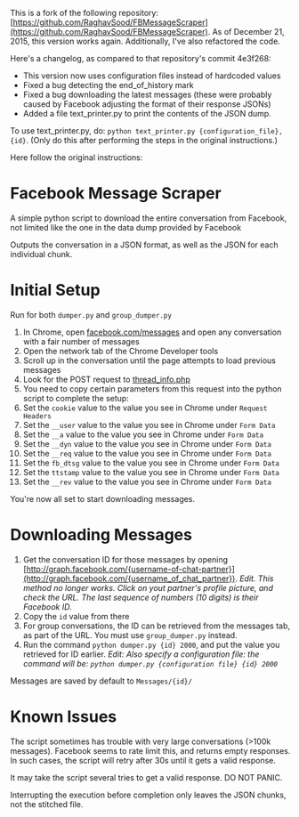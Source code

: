 This is  a fork of the following repository: [https://github.com/RaghavSood/FBMessageScraper](https://github.com/RaghavSood/FBMessageScraper). As of December 21, 2015, this version works again. Additionally, I've also refactored the code.

Here's a changelog, as compared to that repository's commit 4e3f268:
* This version now uses configuration files instead of hardcoded values
* Fixed a bug detecting the end_of_history mark
* Fixed a bug downloading the latest messages (these were probably caused by Facebook adjusting the format of their response JSONs)
* Added a file text_printer.py to print the contents of the JSON dump.

To use text_printer.py, do: `python text_printer.py {configuration_file}, {id}`. (Only do this after performing the steps in the original instructions.)

Here follow the original instructions:

Facebook Message Scraper
========================

A simple python script to download the entire conversation from Facebook, not limited like the one in the data dump provided by Facebook

Outputs the conversation in a JSON format, as well as the JSON for each individual chunk.

Initial Setup
=============

Run for both `dumper.py` and `group_dumper.py`

1. In Chrome, open [facebook.com/messages](https://www.facebook.com/messages/) and open any conversation with a fair number of messages
2. Open the network tab of the Chrome Developer tools
3. Scroll up in the conversation until the page attempts to load previous messages
4. Look for the POST request to [thread\_info.php](https://www.facebook.com/ajax/mercury/thread_info.php)
5. You need to copy certain parameters from this request into the python script to complete the setup:
  1. Set the `cookie` value to the value you see in Chrome under `Request Headers`
  2. Set the `__user` value to the value you see in Chrome under `Form Data` 
  3. Set the `__a` value to the value you see in Chrome under `Form Data`
  4. Set the `__dyn` value to the value you see in Chrome under `Form Data`
  5. Set the `__req` value to the value you see in Chrome under `Form Data`
  6. Set the `fb_dtsg` value to the value you see in Chrome under `Form Data`
  7. Set the `ttstamp` value to the value you see in Chrome under `Form Data`
  8. Set the `__rev` value to the value you see in Chrome under `Form Data`

You're now all set to start downloading messages.

Downloading Messages
====================

1. Get the conversation ID for those messages by opening [http://graph.facebook.com/{username-of-chat-partner}](http://graph.facebook.com/{username_of_chat_partner}). *Edit. This method no longer works. Click on yout partner's profile picture, and check the URL. The last sequence of numbers (10 digits) is their Facebook ID.*
2. Copy the `id` value from there
3. For group conversations, the ID can be retrieved from the messages tab, as part of the URL. You must use `group_dumper.py` instead.
4. Run the command `python dumper.py {id} 2000`, and put the value you retrieved for ID earlier. *Edit: Also specify a configuration file: the command will be: `python dumper.py {configuration file} {id} 2000`*

Messages are saved by default to `Messages/{id}/`

Known Issues
============

The script sometimes has trouble with very large conversations (>100k messages). Facebook seems to rate limit this, and returns empty responses. In such cases, the script will retry after 30s until it gets a valid response.

It may take the script several tries to get a valid response. DO NOT PANIC.

Interrupting the execution before completion only leaves the JSON chunks, not the stitched file.
